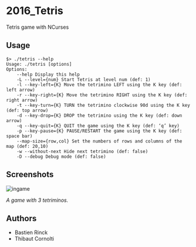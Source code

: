 # 2016_Tetris
Tetris game with NCurses

## Usage

```
$> ./tetris --help
Usage: ./tetris [options]
Options:
    --help Display this help
    -L --level={num} Start Tetris at level num (def: 1)
    -l --key-left={K} Move the tetrimino LEFT using the K key (def: left arrow)
    -r --key-right={K} Move the tetrimino RIGHT using the K key (def: right arrow)
    -t --key-turn={K} TURN the tetrimino clockwise 90d using the K key (def: top arrow)
    -d --key-drop={K} DROP the tetrimino using the K key (def: down arrow)
    -q --key-quit={K} QUIT the game using the K key (def: ‘q’ key)
    -p --key-pause={K} PAUSE/RESTART the game using the K key (def: space bar)
    --map-size={row,col} Set the numbers of rows and columns of the map (def: 20,10)
    -w --without-next Hide next tetrimino (def: false)
    -D --debug Debug mode (def: false)
```

## Screenshots

![ingame](https://imgur.com/DZuWFGd.png)

_A game with 3 tetriminos._

## Authors
* Bastien Rinck
* Thibaut Cornolti
